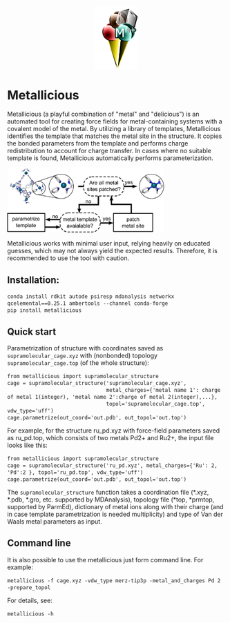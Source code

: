 <p align="center">
<img src="images/logo.png" width="100"/>
</p>

# Metallicious 

Metallicious (a playful combination of "metal" and "delicious") is an automated tool for creating force fields for metal-containing systems with a covalent model of the metal. By utilizing a library of templates, Metallicious identifies the template that matches the metal site in the structure. It copies the bonded parameters from the template and performs charge redistribution to account for charge transfer. In cases where no suitable template is found, Metallicious automatically performs parameterization.

<img src="images/summary.png" height="150"/>

Metallicious works with minimal user input, relying heavily on educated guesses, which may not always yield the expected results. Therefore, it is recommended to use the tool with caution.

## Installation:
```
conda install rdkit autode psiresp mdanalysis networkx qcelemental==0.25.1 ambertools --channel conda-forge
pip install metallicious
```
## Quick start
Parametrization of structure with coordinates saved as `supramolecular_cage.xyz` with (nonbonded) topology `supramolecular_cage.top` (of the whole structure): 
```
from metallicious import supramolecular_structure
cage = supramolecular_structure('supramolecular_cage.xyz',
                                metal_charges={'metal name 1': charge of metal 1(integer), 'metal name 2':charge of metal 2(integer),...},
                                topol='supramolecular_cage.top', vdw_type='uff')
cage.parametrize(out_coord='out.pdb', out_topol='out.top')
```

For example, for the structure ru_pd.xyz with force-field parameters saved as ru_pd.top, which consists of two metals Pd2+ and Ru2+, the input file looks like this:
```
from metallicious import supramolecular_structure
cage = supramolecular_structure('ru_pd.xyz', metal_charges={'Ru': 2, 'Pd':2 }, topol='ru_pd.top', vdw_type='uff')
cage.parametrize(out_coord='out.pdb', out_topol='out.top')
```
The `supramolecular_structure` function takes a coordination file (*.xyz, *.pdb, *.gro, etc. supported by MDAnalysis), topology file (*top, *prmtop, supported by ParmEd), dictionary of metal ions along with their charge (and in case template parametrization is needed multiplicity) and type of Van der Waals metal parameters as input.

## Command line
It is also possible to use the metallicious just form command line. For example:
```
metallicious -f cage.xyz -vdw_type merz-tip3p -metal_and_charges Pd 2 -prepare_topol
```
For details, see:
```
metallicious -h
```
